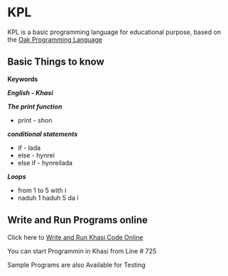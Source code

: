 # KPL
KPL is a basic programming language for educational purpose, based on the [Oak Programming Language](https://github.com/clementmihailescu/Oak-Programming-Language)

## Basic Things to know
**Keywords**

_**English - Khasi**_

_**The print function**_

* print - shon

_**conditional statements**_

* if - lada
* else - hynrei
* else if - hynreilada

_**Loops**_

* from 1 to 5 with i
* naduh 1 haduh 5 da i

## Write and Run Programs online

Click here to [Write and Run Khasi Code Online](https://repl.it/@PeaceBeWithYou/Khasi-Programming-Language-KPL) 

You can start Programmin in Khasi from Line # 725

Sample Programs are also Available for Testing
